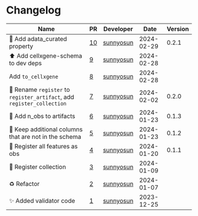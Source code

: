 # Changelog

<!-- prettier-ignore -->
Name | PR | Developer | Date | Version
--- | --- | --- | --- | ---
🎨 Add adata_curated property | [10](https://github.com/laminlabs/cellxgene-lamin-validator/pull/10) | [sunnyosun](https://github.com/sunnyosun) | 2024-02-29 | 0.2.1
⬆️ Add cellxgene-schema to dev deps | [9](https://github.com/laminlabs/cellxgene-lamin-validator/pull/9) | [sunnyosun](https://github.com/sunnyosun) | 2024-02-28 |
Add `to_cellxgene` | [8](https://github.com/laminlabs/cellxgene-lamin-validator/pull/8) | [sunnyosun](https://github.com/sunnyosun) | 2024-02-28 |
🚚 Rename `register` to `register_artifact`, add `register_collection` | [7](https://github.com/laminlabs/cellxgene-lamin-validator/pull/7) | [sunnyosun](https://github.com/sunnyosun) | 2024-02-02 | 0.2.0
🎨 Add n_obs to artifacts | [6](https://github.com/laminlabs/cellxgene-lamin-validator/pull/6) | [sunnyosun](https://github.com/sunnyosun) | 2024-01-23 | 0.1.3
🎨 Keep additional columns that are not in the schema | [5](https://github.com/laminlabs/cellxgene-lamin-validator/pull/5) | [sunnyosun](https://github.com/sunnyosun) | 2024-01-23 | 0.1.2
🎨 Register all features as obs | [4](https://github.com/laminlabs/cellxgene-lamin-validator/pull/4) | [sunnyosun](https://github.com/sunnyosun) | 2024-01-20 | 0.1.1
🎨 Register collection | [3](https://github.com/laminlabs/cellxgene-lamin-validator/pull/3) | [sunnyosun](https://github.com/sunnyosun) | 2024-01-09 |
♻️ Refactor | [2](https://github.com/laminlabs/cellxgene-lamin-validator/pull/2) | [sunnyosun](https://github.com/sunnyosun) | 2024-01-07 |
✨ Added validator code | [1](https://github.com/laminlabs/cellxgene-lamin-validator/pull/1) | [sunnyosun](https://github.com/sunnyosun) | 2023-12-25 |
